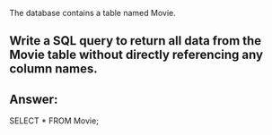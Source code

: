 The database contains a table named Movie.

## Write a SQL query to return all data from the Movie table without directly referencing any column names.

Answer:
---
SELECT *
FROM Movie;